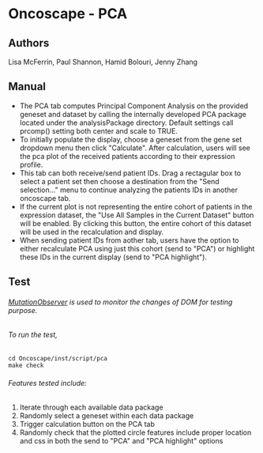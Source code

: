 # Oncoscape - PCA
## Authors
Lisa McFerrin, Paul Shannon, Hamid Bolouri, Jenny Zhang
## Manual
* The PCA tab computes Principal Component Analysis on the provided geneset and dataset by calling the internally developed PCA package located under the analysisPackage directory.  Default settings call prcomp() setting both center and scale to TRUE.
* To initially populate the display, choose a geneset from the gene set dropdown menu then click "Calculate". After calculation, users will see the pca plot of the received patients according to their expression profile. 
* This tab can both receive/send patient IDs. Drag a rectagular box to select a patient set then choose a destination from the "Send selection..." menu to continue analyzing the patients IDs in another oncoscape tab.
* If the current plot is not representing the entire cohort of patients in the expression dataset, the "Use All Samples in the Current Dataset" button will be enabled. By clicking this button, the entire cohort of this dataset will be used in the recalculation and display.
* When sending patient IDs from aother tab, users have the option to either recalculate PCA using just this cohort (send to "PCA") or highlight these IDs in the current display (send to "PCA highlight").

## Test
###### [MutationObserver](https://developer.mozilla.org/en-US/docs/Web/API/MutationObserver) is used to monitor the changes of DOM for testing purpose. 
###### To run the test, 
   ```
   cd Oncoscape/inst/script/pca
   make check
   ```
###### Features tested include:
1. Iterate through each available data package
2. Randomly select a geneset within each data package
3. Trigger calculation button on the PCA tab
4. Randomly check that the plotted circle features include proper location and css in both the send to "PCA" and "PCA highlight" options

